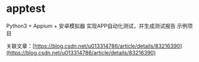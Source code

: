 # apptest
Python3 + Appium + 安卓模拟器 实现APP自动化测试，并生成测试报告 示例项目

关联文章：[https://blog.csdn.net/u013314786/article/details/83216390](https://blog.csdn.net/u013314786/article/details/83216390)

